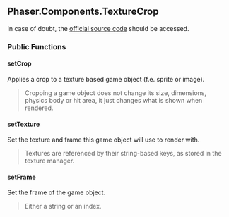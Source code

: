 ## Phaser.Components.TextureCrop

In case of doubt, the [official source code](https://github.com/photonstorm/phaser) should be accessed.

### Public Functions

#### setCrop

Applies a crop to a texture based game object (f.e. sprite or image).

> Cropping a game object does not change its size, dimensions, physics body or hit area, it just
> changes what is shown when rendered.

#### setTexture

Set the texture and frame this game object will use to render with.

> Textures are referenced by their string-based keys, as stored in the texture manager.

#### setFrame

Set the frame of the game object.

> Either a string or an index.

